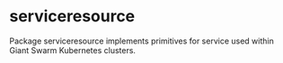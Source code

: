 # serviceresource
 Package serviceresource implements primitives for service used within Giant Swarm Kubernetes clusters.
